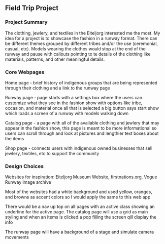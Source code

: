 ## Field Trip Project

### Project Summary

The clothing, jewlery, and textiles in the Eiteljorg interested me the most. My idea for a project is to showcase the fashion in a runway format. There can be different themes grouped by different tribes and/or the use (ceremonial, casual, etc). Models wearing the clothes would stop at the end of the runway and pause with callouts pointing to te details of the clothing like materials, patterns, and other meaningful details.

### Core Webpages

Home page - brief history of indigenous groups that are being represented through their clothing and a link to the runway page

Runway page - page starts with a settings box where the users can customize what they see in the fashion show with options like tribe, occasion, and material once all that is selected a big button says start show which loads a screen of a runway with models walking down

Catalog page - a page with all of the available clothing and jewlery that may appear in the fashion show, this page is meant to be more informational so users can scroll through and look at pictures and lengthier text boxes about the items

Shop page - connects users with indigenous owned businesses that sell jewlery, textiles, etc to support the community

### Design Choices

Websites for inspiration: Eiteljorg Museum Website, firstnations.org, Vogue Runway image archive

Most of the websites had a white background and used yellow, oranges, and browns as accent colors so I would apply the same to this web app

There would be a nav up top on all pages with an active class showing an underline for the active page. The catalog page will use a grid as main styling and when an items is clicked a pop filling the screen qill display the info

The runway page will have a background of a stage and simulate camera movements
